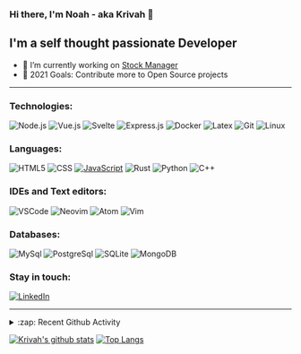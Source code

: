 ### Hi there, I'm Noah - aka Krivah 👋

## I'm a self thought passionate Developer

- 🌱 I’m currently working on [Stock Manager](https://github.com/krivahtoo/stockmanager)
- 🥅 2021 Goals: Contribute more to Open Source projects

---

### Technologies:

![Node.js](https://img.shields.io/badge/-Node-000?&logo=node.js)
![Vue.js](https://img.shields.io/badge/-Vue-000?&logo=vue.js)
![Svelte](https://img.shields.io/badge/-Svelte-000?&logo=svelte)
![Express.js](https://img.shields.io/badge/-Express-000?&logo=express)
![Docker](https://img.shields.io/badge/-Docker-000?&logo=Docker)
![Latex](https://img.shields.io/badge/-LaTeX-000?&logo=latex&logoColor=008080)
![Git](https://img.shields.io/badge/-Git-000?&logo=git&logoColor=F05032)
![Linux](https://img.shields.io/badge/-Linux-000?&logo=Linux&logoColor=FCC624)


### Languages:

![HTML5](https://img.shields.io/badge/-HTML5-000?&logo=html5&logoColor=E34F26)
![CSS](https://img.shields.io/badge/-CSS-000?&logo=css3&logoColor=1572B6)
[![JavaScript](https://img.shields.io/badge/-JavaScript-000?&logo=JavaScript&logoColor=ddc508)](https://github.com/AlvaroIsrael?tab=repositories&q=&type=&language=javascript)
![Rust](https://img.shields.io/badge/-Rust-000?&logo=rust&logoColor=a72145)
![Python](https://img.shields.io/badge/-Python-000?&logo=python)
![C++](https://img.shields.io/badge/-C%2B%2B-000?&logo=c%2B%2B&logoColor=1572B6)

### IDEs and Text editors:

![VSCode](https://img.shields.io/badge/-VSCode-000?&logo=Visual%20Studio%20Code&logoColor=007ACC)
![Neovim](https://img.shields.io/badge/-Neovim-000?&logo=neovim)
![Atom](https://img.shields.io/badge/-Atom-000?&logo=atom)
![Vim](https://img.shields.io/badge/-Vim-000?&logo=vim&logoColor=47A248)

### Databases:

![MySql](https://img.shields.io/badge/-MySql-000?&logo=MySQL&logoColor=4479A1)
![PostgreSql](https://img.shields.io/badge/-PostgreSql-000?&logo=postgresql&logoColor=336791)
![SQLite](https://img.shields.io/badge/-SQLite-000?&logo=sqlite&logoColor=003B57)
![MongoDB](https://img.shields.io/badge/-MongoDB-000?&logo=mongodb&logoColor=47A248)

### Stay in touch:

[![LinkedIn](https://img.shields.io/badge/-LinkedIn-000?&logo=LinkedIn&logoColor=0077B5)](https://www.linkedin.com/in/krivahtoo)

---

<details>
  <summary>:zap: Recent Github Activity</summary>
  
<!--START_SECTION:activity-->
1. 🎉 Merged PR [#128](https://github.com/krivahtoo/telechat/pull/128) in [krivahtoo/telechat](https://github.com/krivahtoo/telechat)
2. 🎉 Merged PR [#12](https://github.com/Kriv-Art/BibleBot/pull/12) in [Kriv-Art/BibleBot](https://github.com/Kriv-Art/BibleBot)
3. 🎉 Merged PR [#111](https://github.com/krivahtoo/telechat/pull/111) in [krivahtoo/telechat](https://github.com/krivahtoo/telechat)
4. 🎉 Merged PR [#120](https://github.com/krivahtoo/telechat/pull/120) in [krivahtoo/telechat](https://github.com/krivahtoo/telechat)
5. 🎉 Merged PR [#10](https://github.com/Kriv-Art/BibleBot/pull/10) in [Kriv-Art/BibleBot](https://github.com/Kriv-Art/BibleBot)
<!--END_SECTION:activity-->

</details>


  [![Krivah's github stats](https://github-readme-stats-ipdt5u6fg-krivahtoo.vercel.app/api?username=krivahtoo&count_private=true&theme=tokyonight&show_icons=1)](https://github.com/anuraghazra/github-readme-stats)
  [![Top Langs](https://github-readme-stats-ipdt5u6fg-krivahtoo.vercel.app/api/top-langs/?username=krivahtoo&layout=compact&langs_count=16&theme=tokyonight)](https://github.com/anuraghazra/github-readme-stats)


